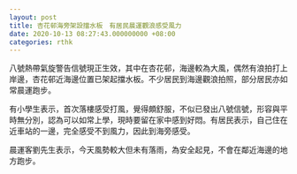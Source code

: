 ```yaml
---
layout: post
title: 杏花邨海旁架設擋水板　有居民晨運觀浪感受風力
date: 2020-10-13 08:27:43.000000000 +08:00
categories: rthk
---
```


八號熱帶氣旋警告信號現正生效，其中在杏花邨，海邊較為大風，偶然有浪拍打上岸邊，杏花邨近海邊位置已架起擋水板。不少居民到海邊觀浪拍照，部分居民亦如常晨運跑步。

有小學生表示，首次落樓感受打風，覺得頗舒服，不似已發出八號信號，形容與平時無分別，認為可以如常上學，現時要留在家中感到好悶。有居民表示，自己住在近車站的一邊，完全感受不到風力，因此到海旁感受。

晨運客劉先生表示，今天風勢較大但未有落雨，為安全起見，不會在鄰近海邊的地方跑步。
